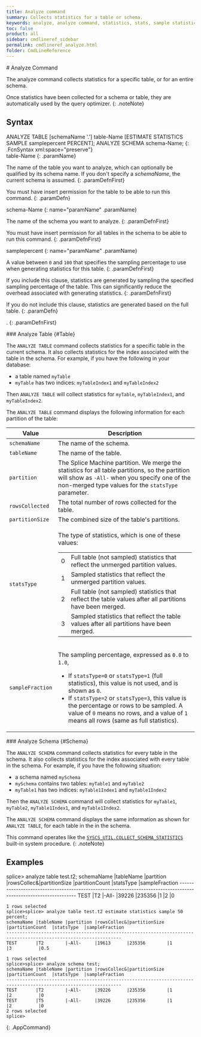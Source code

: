 ```yaml
---
title: Analyze command
summary: Collects statistics for a table or schema.
keywords: analyze, analyze command, statistics, stats, sample statistics, sampled, collection, analyze table, analyze schema, collect statistics
toc: false
product: all
sidebar: cmdlineref_sidebar
permalink: cmdlineref_analyze.html
folder: CmdLineReference
---
```

<section>
<div class="TopicContent" data-swiftype-index="true" markdown="1">
# Analyze Command

The <span class="AppCommand">analyze</span> command collects statistics
for a specific table, or for an entire schema.

Once statistics have been collected for a schema or table, they are
automatically used by the query optimizer.
{: .noteNote}

## Syntax

<div class="fcnWrapperWide" markdown="1">
    ANALYZE TABLE [schemaName '.'] table-Name [ESTIMATE STATISTICS SAMPLE samplepercent PERCENT];
    ANALYZE SCHEMA schema-Name;
{: .FcnSyntax xml:space="preserve"}

</div>
<div class="paramList" markdown="1">
table-Name
{: .paramName}

The name of the table you want to analyze, which can optionally be
qualified by its schema name. If you don't specify a *schemaName*, the
current schema is assumed.
{: .paramDefnFirst}

You must have insert permission for the table to be able to run this
command.
{: .paramDefn}

schema-Name
{: name="paramName" .paramName}

The name of the schema you want to analyze.
{: .paramDefnFirst}

You must have insert permission for all tables in the schema to be able
to run this command.
{: .paramDefnFirst}

samplepercent
{: name="paramName" .paramName}

A value between `0` and `100` that specifies the sampling percentage to
use when generating statistics for this table.
{: .paramDefnFirst}

If you include this clause, statistics are generated by sampling the
specified sampling percentage of the table. This can significantly
reduce the overhead associated with generating statistics.
{: .paramDefnFirst}

If you do not include this clause, statistics are generated based on the
full table.
{: .paramDefn}

.
{: .paramDefnFirst}

</div>
### Analyze Table   {#Table}

The `ANALYZE TABLE` command collects statistics for a specific table in
the current schema. It also collects statistics for the index associated
with the table in the schema. For example, if you have the following in
your database:

* a table named `myTable`
* `myTable` has two indices: `myTableIndex1` and `myTableIndex2`

Then `ANALYZE TABLE` will collect statistics for `myTable`,
`myTableIndex1`, and `myTableIndex2`.

The `ANALYZE TABLE` command displays the following information for each
partition of the table:

<table summary="List of columns in the output of the analyze table command.">
            <col />
            <col />
            <thead>
                <tr>
                    <th>Value</th>
                    <th>Description</th>
                </tr>
            </thead>
            <tbody>
                <tr>
                    <td><code>schemaName</code></td>
                    <td>The name of the schema.</td>
                </tr>
                <tr>
                    <td><code>tableName</code></td>
                    <td>The name of the table.</td>
                </tr>
                <tr>
                    <td><code>partition</code></td>
                    <td>The Splice Machine partition. We merge the statistics for all table partitions, so the partition will show as <code>-All-</code> when you specify one of the non-merged type values for the <code>statsType</code> parameter.</td>
                </tr>
                <tr>
                    <td><code>rowsCollected</code></td>
                    <td>The total number of rows collected for the table.</td>
                </tr>
                <tr>
                    <td><code>partitionSize</code></td>
                    <td>The combined size of the table's partitions.</td>
                </tr>
                <tr>
                    <td><code>statsType</code></td>
                    <td><p>The type of statistics, which is one of these values:</p>
                        <table>
                            <col />
                            <col />
                            <tbody>
                                <tr>
                                    <td>0</td>
                                    <td>Full table (not sampled) statistics that reflect the unmerged partition values.</td>
                                </tr>
                                <tr>
                                    <td>1</td>
                                    <td>Sampled statistics that reflect the unmerged partition values.</td>
                                </tr>
                                <tr>
                                    <td>2</td>
                                    <td>Full table (not sampled) statistics that reflect the table values after all partitions have been merged.</td>
                                </tr>
                                <tr>
                                    <td>3</td>
                                    <td>Sampled statistics that reflect the table values after all partitions have been merged.</td>
                                </tr>
                            </tbody>
                        </table>
                    </td>
                </tr>
                <tr>
                    <td><code>sampleFraction</code></td>
                    <td>
                        <p>The sampling percentage, expressed as <code>0.0</code> to <code>1.0</code>, </p>
                        <ul>
                            <li>If <code>statsType=0</code> or <code>statsType=1</code> (full statistics), this value is not used, and is shown as <code>0</code>.</li>
                            <li>If <code>statsType=2</code> or <code>statsType=3</code>, this value is the percentage or rows to be sampled. A value of <code>0</code> means no rows, and a value of <code>1</code> means all rows (same as full statistics).</li>
                        </ul>
                    </td>
                </tr>
            </tbody>
        </table>
### Analyze Schema   {#Schema}

The `ANALYZE SCHEMA` command collects statistics for every table in the
schema. It also collects statistics for the index associated with every
table in the schema. For example, if you have the following situation:

* a schema named `mySchema`
* `mySchema` contains two tables: `myTable1` and `myTable2`
* `myTable1` has two indices: `myTable1Index1` and `myTable1Index2`

Then the `ANALYZE SCHEMA` command will collect statistics for
`myTable1`, `myTable2`, `myTable1Index1`, and `myTable1Index2`.

The `ANALYZE SCHEMA` command displays the same information as shown for
`ANALYZE TABLE`, for each table in the in the schema.

This command operates like the
[`SYSCS_UTIL.COLLECT_SCHEMA_STATISTICS`](sqlref_sysprocs_collectschemastats.html)
built-in system procedure.
{: .noteNote}

## Examples

<div class="preWrapperWide" markdown="1">
    splice> analyze table test.t2;
    schemaName |tableName |partition |rowsCollec&|partitionSize |partitionCount  |statsType  |sampleFraction
    -----------------------------------------------------------------------------------------------------------------
    TEST       |T2        |-All-     |39226      |235356        |1               |2          |0
    
    1 rows selected
    splice>splice> analyze table test.t2 estimate statistics sample 50 percent;
    schemaName |tableName |partition |rowsCollec&|partitionSize |partitionCount  |statsType  |sampleFraction
    -----------------------------------------------------------------------------------------------------------------
    TEST       |T2        |-All-     |19613      |235356        |1               |3          |0.5
    
    1 rows selected
    splice>splice> analyze schema test;
    schemaName |tableName |partition |rowsCollec&|partitionSize |partitionCount  |statsType  |sampleFraction
    -----------------------------------------------------------------------------------------------------------------
    TEST       |T2        |-All-     |39226      |235356        |1               |2          |0
    TEST       |T5        |-All-     |39226      |235356        |1               |2          |0
    2 rows selected
    splice>
{: .AppCommand}

</div>
</div>
</section>

